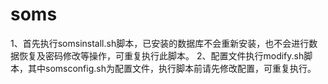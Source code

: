 # soms
1、首先执行somsinstall.sh脚本，已安装的数据库不会重新安装，也不会进行数据恢复及密码修改等操作，可重复执行此脚本。
2、配置文件执行modify.sh脚本，其中somsconfig.sh为配置文件，执行脚本前请先修改配置，可重复执行。
